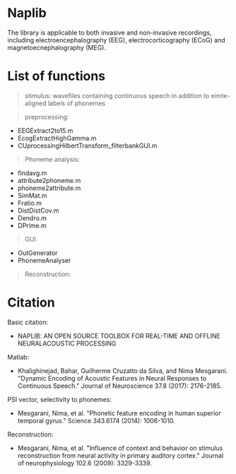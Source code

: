 # Naplib

The library is applicable to both invasive and non-invasive recordings, including electroencephalography
(EEG), electrocorticography (ECoG) and magnetoecnephalography (MEG).


# List of functions

> stimulus: wavefiles containing continuous speech in addition to eimte-aligned labels of phonemes

> preprocessing: 
- EEGExtract2to15.m
- EcogExtractHighGamma.m
- CUprocessingHilbertTransform_filterbankGUI.m

> Phoneme analysis: 
- findavg.m
- attribute2phoneme.m
- phoneme2attribute.m
- SimMat.m
- Fratio.m
- DistDistCov.m
- Dendro.m
- DPrime.m

>GUI
- OutGenerator
- PhonemeAnalyser

> Reconstruction: 



# Citation

Basic citation: 
- NAPLIB: AN OPEN SOURCE TOOLBOX FOR REAL-TIME AND OFFLINE NEURALACOUSTIC PROCESSING

Matlab: 
- Khalighinejad, Bahar, Guilherme Cruzatto da Silva, and Nima Mesgarani. "Dynamic Encoding of Acoustic Features in Neural Responses to Continuous Speech." Journal of Neuroscience 37.8 (2017): 2176-2185.
 
PSI vector, selectivity to phonemes: 
- Mesgarani, Nima, et al. "Phonetic feature encoding in human superior temporal gyrus." Science 343.6174 (2014): 1006-1010.

Reconstruction: 
- Mesgarani, Nima, et al. "Influence of context and behavior on stimulus reconstruction from neural activity in primary auditory cortex." Journal of neurophysiology 102.6 (2009): 3329-3339.
